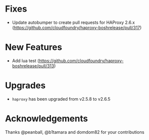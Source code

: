 # Fixes
- Update autobumper to create pull requests for HAProxy 2.6.x (https://github.com/cloudfoundry/haproxy-boshrelease/pull/317)
# New Features
- Add lua test (https://github.com/cloudfoundry/haproxy-boshrelease/pull/313)
# Upgrades

- `haproxy` has been upgraded from v2.5.8 to v2.6.5

# Acknowledgements

Thanks @peanball, @b1tamara and domdom82 for your contributions
